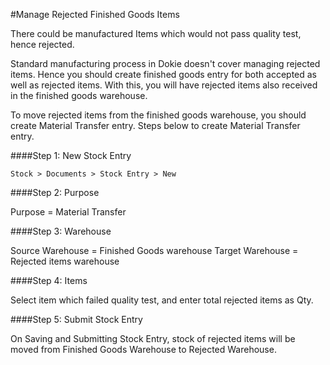 <!-- add-breadcrumbs -->
#Manage Rejected Finished Goods Items

There could be manufactured Items which would not pass quality test, hence rejected.

Standard manufacturing process in Dokie doesn't cover managing rejected items. Hence you should create finished goods entry for both accepted as well as rejected items. With this, you will have rejected items also received in the finished goods warehouse.

To move rejected items from the finished goods warehouse, you should create Material Transfer entry. Steps below to create Material Transfer entry.

####Step 1: New Stock Entry

`Stock > Documents > Stock Entry > New`

####Step 2: Purpose

Purpose = Material Transfer

####Step 3: Warehouse

Source Warehouse = Finished Goods warehouse
Target Warehouse = Rejected items warehouse

####Step 4: Items

Select item which failed quality test, and enter total rejected items as Qty.

####Step 5: Submit Stock Entry

On Saving and Submitting Stock Entry, stock of rejected items will be moved from Finished Goods Warehouse to Rejected Warehouse.


<!-- markdown -->